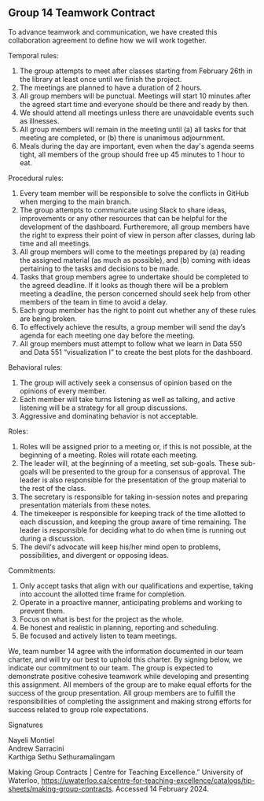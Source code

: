 
## Group 14 Teamwork Contract

To advance teamwork and communication, we have created this collaboration agreement to define how we will work together. 

Temporal rules:

1. The group attempts to meet after classes starting from February 26th in the library at least once until we finish the project.        
2. The meetings are planned to have a duration of 2 hours.      
3. All group members will be punctual. Meetings will start 10 minutes after the agreed start time and everyone should be there and ready by then.       
4. We should attend all meetings unless there are unavoidable events such as illnesses.        
5. All group members will remain in the meeting until (a) all tasks for that meeting are completed, or (b) there is unanimous adjournment.       
6. Meals during the day are important, even when the day's agenda seems tight, all members of the group should free up 45 minutes to 1 hour to eat.           

Procedural rules: 

1. Every team member will be responsible to solve the conflicts in GitHub when merging to the main branch.          
2. The group attempts to communicate using Slack to share ideas, improvements or any other resources that can be helpful for the development of the dashboard. Furtheremore, all group members have the right to express their point of view in person after classes, during lab time and all meetings. 
3. All group members will come to the meetings prepared by (a) reading the assigned material (as much as possible), and (b) coming with ideas pertaining to the tasks and decisions to be made.
4. Tasks that group members agree to undertake should be completed to the agreed deadline. If it looks as though there will be a problem meeting a deadline, the person concerned should seek help from other members of the team in time to avoid a delay.
5. Each group member has the right to point out whether any of these rules are being broken.
6. To effectively achieve the results, a group member will send the day’s agenda for each meeting one day before the meeting. 
7. All group members must attempt to follow what we learn in Data 550 and Data 551 “visualization I” to create the best plots for the dashboard.

Behavioral rules: 

1. The group will actively seek a consensus of opinion based on the opinions of every member.
2. Each member will take turns listening as well as talking, and active listening will be a strategy for all group discussions.
3. Aggressive and dominating behavior is not acceptable.

Roles: 

1. Roles will be assigned prior to a meeting or, if this is not possible, at the beginning of a meeting. Roles will rotate each meeting.
2. The leader will, at the beginning of a meeting, set sub-goals. These sub-goals will be presented to the group for a consensus of approval. The leader is also responsible for the presentation of the group material to the rest of the class.
3. The secretary is responsible for taking in-session notes and preparing presentation materials from these notes.
4. The timekeeper is responsible for keeping track of the time allotted to each discussion, and keeping the group aware of time remaining. The leader is responsible for deciding what to do when time is running out during a discussion.
5. The devil's advocate will keep his/her mind open to problems, possibilities, and divergent or opposing ideas.

Commitments:    

1. Only accept tasks that align with our qualifications and expertise, taking into account the allotted time frame for completion.
2. Operate in a proactive manner, anticipating problems and working to prevent them.
3. Focus on what is best for the project as the whole.
4. Be honest and realistic in planning, reporting and scheduling.
5. Be focused and actively listen to team meetings.


We, team number 14 agree with the information documented in our team charter, and will try our best to uphold this charter. By signing below, we indicate our commitment to our team. The group is expected to demonstrate positive cohesive teamwork while developing and presenting this assignment. All members of the group are to make equal efforts for the success of the group presentation. All group members are to fulfill the responsibilities of completing the assignment and making strong efforts for success related to group role expectations.

Signatures

Nayeli Montiel      
Andrew Sarracini        
Karthiga Sethu Sethuramalingam       



Making Group Contracts | Centre for Teaching Excellence.” University of Waterloo, https://uwaterloo.ca/centre-for-teaching-excellence/catalogs/tip-sheets/making-group-contracts. Accessed 14 February 2024.
